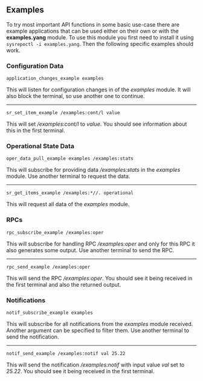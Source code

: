 
## Examples
To try most important API functions in some basic use-case there are example applications that can be used either on
their own or with the **examples.yang** module. To use this module you first need to install it using
`sysrepoctl -i examples.yang`. Then the following specific examples should work.

### Configuration Data

```
application_changes_example examples
```
This will listen for configuration changes in *<running>* of the *examples* module. It will also block the terminal,
so use another one to continue.
___

```
sr_set_item_example /examples:cont/l value
```
This will set */examples:cont/l* to *value*. You should see information about this in the first terminal.

### Operational State Data

```
oper_data_pull_example examples /examples:stats
```
This will subscribe for providing *<operational>* data */examples:stats* in the *examples* module. Use another terminal
to request the data.
___
```
sr_get_items_example /examples:*//. operational
```
This will request all *<operational>* data of the *examples* module.

### RPCs

```
rpc_subscribe_example /examples:oper
```
This will subscribe for handling RPC */examples:oper* and only for this RPC it also generates some output. Use another
terminal to send the RPC.
___
```
rpc_send_example /examples:oper
```
This will send the RPC */examples:oper*. You should see it being received in the first terminal and also
the returned output.

### Notifications

```
notif_subscribe_example examples
```
This will subscribe for all notifications from the *examples* module received. Another argument can be specified
to filter them. Use another terminal to send the notification.
___
```
notif_send_example /examples:notif val 25.22
```
This will send the notification */examples:notif* with input value *val* set to *25.22*. You should see it being
received in the first terminal.
